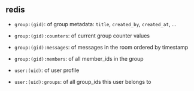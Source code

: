 ## redis

 * `group:(gid)`: <hash> of group metadata: `title`, `created_by`, `created_at`, ...
 * `group:(gid):counters`: <hash> of current group counter values
 * `group:(gid):messages`: <sorted set> of messages in the room ordered by timestamp
 * `group:(gid):members`:  <set> of all member_ids in the group
 
 * `user:(uid)`: <hash> of user profile
 * `user:(uid):groups`: <set> of all group_ids this user belongs to
